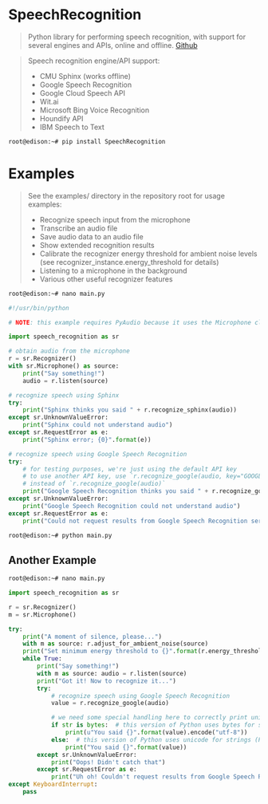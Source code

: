 # SpeechRecognition

> Python library for performing speech recognition, with support for several engines and APIs, online and offline. [Github](https://github.com/Uberi/speech_recognition)

> Speech recognition engine/API support:
> - CMU Sphinx (works offline)
> - Google Speech Recognition
> - Google Cloud Speech API
> - Wit.ai
> - Microsoft Bing Voice Recognition
> - Houndify API
> - IBM Speech to Text

```sh
root@edison:~# pip install SpeechRecognition
```

# Examples

> See the examples/ directory in the repository root for usage examples:
> - Recognize speech input from the microphone
> - Transcribe an audio file
> - Save audio data to an audio file
> - Show extended recognition results
> - Calibrate the recognizer energy threshold for ambient noise levels (see recognizer_instance.energy_threshold for details)
> - Listening to a microphone in the background
> - Various other useful recognizer features

```sh
root@edison:~# nano main.py
```

```python
#!/usr/bin/python

# NOTE: this example requires PyAudio because it uses the Microphone class

import speech_recognition as sr

# obtain audio from the microphone
r = sr.Recognizer()
with sr.Microphone() as source:
    print("Say something!")
    audio = r.listen(source)

# recognize speech using Sphinx
try:
    print("Sphinx thinks you said " + r.recognize_sphinx(audio))
except sr.UnknownValueError:
    print("Sphinx could not understand audio")
except sr.RequestError as e:
    print("Sphinx error; {0}".format(e))

# recognize speech using Google Speech Recognition
try:
    # for testing purposes, we're just using the default API key
    # to use another API key, use `r.recognize_google(audio, key="GOOGLE_SPEECH_RECOGNITION_API_KEY")`
    # instead of `r.recognize_google(audio)`
    print("Google Speech Recognition thinks you said " + r.recognize_google(audio))
except sr.UnknownValueError:
    print("Google Speech Recognition could not understand audio")
except sr.RequestError as e:
    print("Could not request results from Google Speech Recognition service; {0}".format(e))
```

```sh
root@edison:~# python main.py
```

## Another Example

```sh
root@edison:~# nano main.py
```

```python
import speech_recognition as sr

r = sr.Recognizer()
m = sr.Microphone()

try:
    print("A moment of silence, please...")
    with m as source: r.adjust_for_ambient_noise(source)
    print("Set minimum energy threshold to {}".format(r.energy_threshold))
    while True:
        print("Say something!")
        with m as source: audio = r.listen(source)
        print("Got it! Now to recognize it...")
        try:
            # recognize speech using Google Speech Recognition
            value = r.recognize_google(audio)

            # we need some special handling here to correctly print unicode characters to standard output
            if str is bytes:  # this version of Python uses bytes for strings (Python 2)
                print(u"You said {}".format(value).encode("utf-8"))
            else:  # this version of Python uses unicode for strings (Python 3+)
                print("You said {}".format(value))
        except sr.UnknownValueError:
            print("Oops! Didn't catch that")
        except sr.RequestError as e:
            print("Uh oh! Couldn't request results from Google Speech Recognition service; {0}".format(e))
except KeyboardInterrupt:
    pass
```
